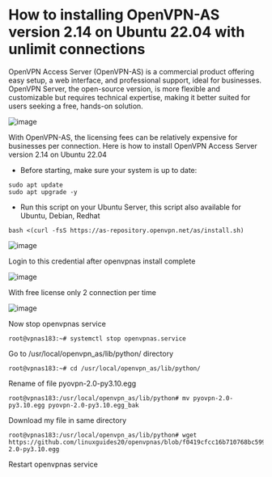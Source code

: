 # How to installing OpenVPN-AS version 2.14 on Ubuntu 22.04 with unlimit connections

OpenVPN Access Server (OpenVPN-AS) is a commercial product offering easy setup, a web interface, and professional support, ideal for businesses. OpenVPN Server, the open-source version, is more flexible and customizable but requires technical expertise, making it better suited for users seeking a free, hands-on solution.

![image](https://github.com/user-attachments/assets/72a1e15a-4e73-4913-b995-233d7cdd9ef9)

With OpenVPN-AS, the licensing fees can be relatively expensive for businesses per connection.
Here is how to install OpenVPN Access Server version 2.14 on Ubuntu 22.04
- Before starting, make sure your system is up to date:
```
sudo apt update
sudo apt upgrade -y
```
- Run this script on your Ubuntu Server, this script also available for Ubuntu, Debian, Redhat
```
bash <(curl -fsS https://as-repository.openvpn.net/as/install.sh)
```
![image](https://github.com/user-attachments/assets/10c005af-9d09-4b05-bb31-9ef667993f47)

Login to this credential after openvpnas install complete

![image](https://github.com/user-attachments/assets/e30fcee7-c46a-4d3c-8e61-9943f6b93daf)

With free license only 2 connection per time

![image](https://github.com/user-attachments/assets/fa8a1034-3e6e-4ebe-b189-7be5c2d339fe)

Now stop openvpnas service
```
root@vpnas183:~# systemctl stop openvpnas.service
```
Go to /usr/local/openvpn_as/lib/python/ directory
```
root@vpnas183:~# cd /usr/local/openvpn_as/lib/python/
```
Rename of file pyovpn-2.0-py3.10.egg
```
root@vpnas183:/usr/local/openvpn_as/lib/python# mv pyovpn-2.0-py3.10.egg pyovpn-2.0-py3.10.egg_bak
```
Download my file in same directory
```
root@vpnas183:/usr/local/openvpn_as/lib/python# wget https://github.com/linuxguides20/openvpnas/blob/f0419cfcc16b710768bc599ebbcd08fad4fb7244/pyovpn-2.0-py3.10.egg
```
Restart openvpnas service
